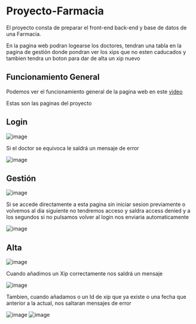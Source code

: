 # Proyecto-Farmacia


El proyecto consta de preparar el front-end back-end y base de datos de una Farmacia.

En la pagina web podran logearse los doctores, tendran una tabla en la pagina de gestión donde pondran ver los xips que no esten caducados y tambien tendra un boton para dar de alta un xip nuevo

## Funcionamiento General
Podemos ver el funcionamiento general de la pagina web en este [video](https://youtu.be/s6AVIM6InyA) 

Estas son las paginas del proyecto 
## Login 
![image](https://github.com/mvidalt/Proyecto-Farmacia/assets/73126906/fefee3d1-1e89-41a8-842c-d34adda941ef)

Si el doctor se equivoca le saldrá un mensaje de error 

![image](https://github.com/mvidalt/Proyecto-Farmacia/assets/73126906/e1cdc4e2-9a8c-4424-90b9-7776092f92e4)

## Gestión
![image](https://github.com/mvidalt/Proyecto-Farmacia/assets/73126906/d27276e3-7d12-4049-b79b-774f1f1d772b)

Si se accede directamente a esta pagina sin iniciar sesion previamente o volvemos al dia siguiente no tendremos acceso y saldra access denied y a los segundos si no pulsamos volver al login nos enviaria automaticamente

![image](https://github.com/mvidalt/Proyecto-Farmacia/assets/73126906/0c79ce7e-120e-44bf-9352-ce54ef8d8436)


## Alta
![image](https://github.com/mvidalt/Proyecto-Farmacia/assets/73126906/17b14d50-e2b8-44d0-a3de-9094fa8679b7)

Cuando añadimos un Xip correctamente nos saldrá un mensaje 

![image](https://github.com/mvidalt/Proyecto-Farmacia/assets/73126906/b5f64ce5-4e29-4820-8de0-ecebea43e68f)

Tambien, cuando añadamos o un Id de xip que ya existe o una fecha que anterior a la actual, nos saltaran mensajes de error

![image](https://github.com/mvidalt/Proyecto-Farmacia/assets/73126906/eb06624e-d753-47cd-bc61-56be2e8bf8fe)
![image](https://github.com/mvidalt/Proyecto-Farmacia/assets/73126906/27d7ae8c-9134-4a98-aa50-9a7863bd5d82)
